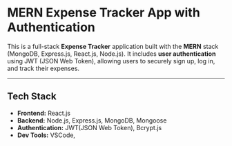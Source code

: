#  MERN Expense Tracker App with Authentication
This is a full-stack **Expense Tracker** application built with the **MERN** stack (MongoDB, Express.js, React.js, Node.js). It includes **user authentication** using JWT (JSON Web Token), allowing users to securely sign up, log in, and track their expenses.

---

##  Tech Stack
- **Frontend:** React.js
- **Backend:** Node.js, Express.js, MongoDB, Mongoose
- **Authentication:** JWT(JSON Web Token), Bcrypt.js
-  **Dev Tools:** VSCode,
